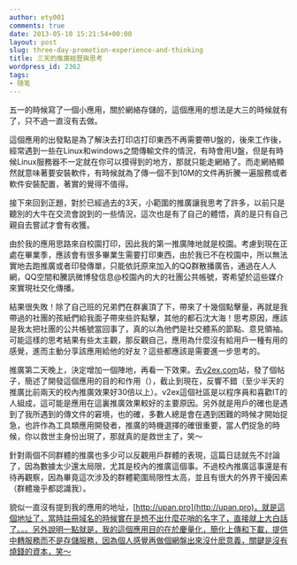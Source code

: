 ```yaml
---
author: ety001
comments: true
date: 2013-05-10 15:21:54+00:00
layout: post
slug: three-day-promotion-experience-and-thinking
title: 三天的推廣經歷與思考
wordpress_id: 2362
tags:
- 随笔
---
```


五一的時候寫了一個小應用，關於網絡存儲的，這個應用的想法是大三的時候就有了，只不過一直沒有去做。

這個應用的出發點是為了解決去打印店打印東西不再需要帶U盤的，後來工作後，經常遇到一些在Linux和windows之間傳輸文件的情況，有時會用U盤，但是有時候Linux服務器不一定就在你可以摸得到的地方，那就只能走網絡了。而走網絡顯然就意味著要安裝軟件，有時候就為了傳一個不到10M的文件再折騰一遍服務或者軟件安裝配置，著實的覺得不值得。

接下來回到正題，對於已經過去的3天，小範圍的推廣讓我思考了許多，以前只是聽別的大牛在交流會說到的一些情況，這次也是有了自己的體悟，真的是只有自己親自去嘗試才會有收獲。
<!-- more -->
由於我的應用思路來自校園打印，因此我的第一推廣陣地就是校園。考慮到現在正處在畢業季，應該會有很多畢業生需要打印東西，由於我已不在校園中，所以無法實地去跑推廣或者印發傳單，只能依託原來加入的QQ群散播廣告，通過在人人網，QQ空間和騰訊微博發信息@校園內的大的社團公共帳號，寄希望於這些媒介來實現社交化傳播。

結果很失敗！除了自己班的兄弟們在群裏頂了下，帶來了十幾個點擊量，再就是我帶過的社團的孩紙們給我面子帶來些許點擊，其他的都石沈大海！思考原因，應該是我太把社團的公共帳號當回事了，真的以為他們是社交體系的節點、意見領袖。可能這樣的思考結果有些太主觀，那反觀自己，應用為什麼沒有給用戶一種有用的感覺，進而主動分享該應用給他的好友？這些都應該是需要進一步思考的。

推廣第二天晚上，決定增加一個陣地，再看一下效果。去[v2ex.com](http://v2ex.com/)站，發了個帖子，簡述了開發這個應用的目的和作用（），截止到現在，反響不錯（至少半天的推廣比前兩天的校內推廣效果好30倍以上）。v2ex這個社區是以程序員和喜歡IT的人組成，這可能是應用在這裏推廣效果較好的主要原因。另外就是用戶的確也是遇到了我所遇到的傳文件的窘境，也的確，多數人總是會在遇到困難的時候才開始捉急，也許作為工具類應用開發者，推廣的時機選擇的確很重要，當人們捉急的時候，你以救世主身份出現了，那就真的是救世主了，笑～

針對兩個不同群體的推廣也多少可以反觀用戶群體的表現，這篇日誌就先不討論了，因為數據太少還太局限，尤其是校內的推廣這個事。不過校內推廣這事還是有待再觀察，因為畢竟這次涉及的群體範圍局限性太高，並且有很大的外界干擾因素（群體幾乎都認識我）。

貌似一直沒有提到我的應用的地址，[http://upan.pro](http://upan.pro)，就是這個地址了，當時註冊域名的時候實在是想不出什麼花哨的名字了，直接就上大白話了。。。另外說明一點就是，我的這個應用目的在於慶量化，簡化上傳和下載，提供中轉服務而不是存儲服務，因為個人感覺再做個網盤出來沒什麽意義，關鍵是沒有燒錢的資本，笑～

